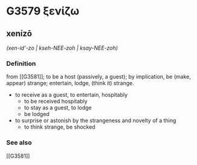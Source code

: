 # G3579 ξενίζω

## xenízō

_(xen-id'-zo | kseh-NEE-zoh | ksay-NEE-zoh)_

### Definition

from [[G3581]]; to be a host (passively, a guest); by implication, be (make, appear) strange; entertain, lodge, (think it) strange.

- to receive as a guest, to entertain, hospitably
  - to be received hospitably
  - to stay as a guest, to lodge
  - be lodged
- to surprise or astonish by the strangeness and novelty of a thing
  - to think strange, be shocked

### See also

[[G3581]]

